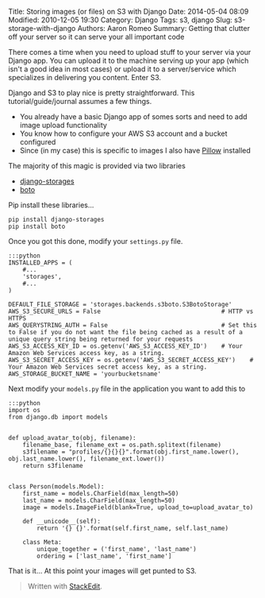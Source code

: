 Title: Storing images (or files) on S3 with Django
Date: 2014-05-04 08:09
Modified: 2010-12-05 19:30
Category: Django
Tags: s3, django
Slug: s3-storage-with-django
Authors: Aaron Romeo
Summary: Getting that clutter off your server so it can serve your all important code

There comes a time when you need to upload stuff to your server via your Django app. You can upload it to the machine serving up your app (which isn't a good idea in most cases) or upload it to a server/service which specializes in delivering you content. Enter S3.

Django and S3 to play nice is pretty straightforward. This tutorial/guide/journal assumes a few things.

 - You already have a basic Django app of somes sorts and need to add image upload functionality
 - You know how to configure your AWS S3 account and a bucket configured
 - Since (in my case) this is specific to images I also have [Pillow](http://pillow.readthedocs.org/en/latest/) installed

The majority of this magic is provided via two libraries

 - [django-storages](http://django-storages.readthedocs.org/en/latest/)
 - [boto](https://github.com/boto/boto)

Pip install these libraries...

    pip install django-storages
    pip install boto

Once you got this done, modify your `settings.py` file.

    :::python
    INSTALLED_APPS = (
        #...
        'storages',
        #...
    )

    DEFAULT_FILE_STORAGE = 'storages.backends.s3boto.S3BotoStorage'
    AWS_S3_SECURE_URLS = False                                  # HTTP vs HTTPS
    AWS_QUERYSTRING_AUTH = False                                # Set this to False if you do not want the file being cached as a result of a unique query string being returned for your requests
    AWS_S3_ACCESS_KEY_ID = os.getenv('AWS_S3_ACCESS_KEY_ID')    # Your Amazon Web Services access key, as a string.
    AWS_S3_SECRET_ACCESS_KEY = os.getenv('AWS_S3_SECRET_ACCESS_KEY')    # Your Amazon Web Services secret access key, as a string.
    AWS_STORAGE_BUCKET_NAME = 'yourbucketsname'

Next modify your `models.py` file in the application you want to add this to

    :::python
    import os
    from django.db import models


    def upload_avatar_to(obj, filename):
        filename_base, filename_ext = os.path.splitext(filename)
        s3filename = "profiles/{}{}{}".format(obj.first_name.lower(), obj.last_name.lower(), filename_ext.lower())
        return s3filename


    class Person(models.Model):
        first_name = models.CharField(max_length=50)
        last_name = models.CharField(max_length=50)
        image = models.ImageField(blank=True, upload_to=upload_avatar_to)

        def __unicode__(self):
            return '{} {}'.format(self.first_name, self.last_name)

        class Meta:
            unique_together = ('first_name', 'last_name')
            ordering = ['last_name', 'first_name']

That is it... At this point your images will get punted to S3.


> Written with [StackEdit](https://stackedit.io/).

